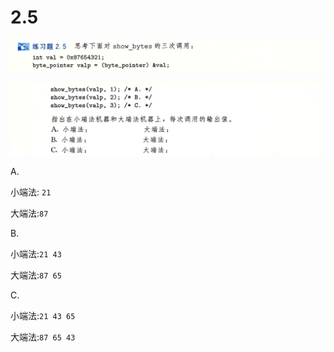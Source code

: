 # 2.5

![image-20250315212135830](image-20250315212135830.png)

![image-20250315212201284](image-20250315212201284.png)

A.

小端法: `21`

大端法:`87`

B.

小端法:`21 43`

大端法:`87 65`

C.

小端法:`21 43 65`

大端法:`87 65 43`

